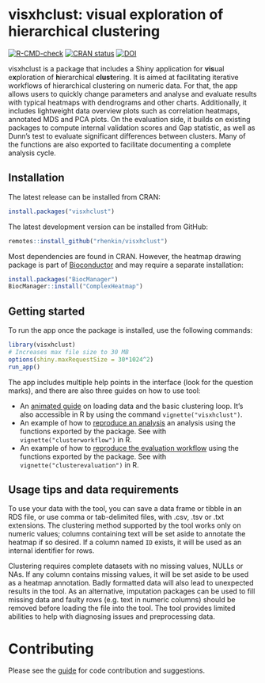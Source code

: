 
<!-- README.md is generated from README.Rmd. Please edit that file -->

# visxhclust: visual exploration of hierarchical clustering

<!-- badges: start -->

[![R-CMD-check](https://github.com/rhenkin/visxhclust/workflows/R-CMD-check/badge.svg)](https://github.com/rhenkin/visxhclust/actions)
[![CRAN
status](https://www.r-pkg.org/badges/version/visxhclust)](https://CRAN.R-project.org/package=visxhclust)
[![DOI](https://joss.theoj.org/papers/10.21105/joss.04074/status.svg)](https://doi.org/10.21105/joss.04074)
<!-- badges: end -->

visxhclust is a package that includes a Shiny application for **vis**ual
e**x**ploration of **h**ierarchical **clust**ering. It is aimed at
facilitating iterative workflows of hierarchical clustering on numeric
data. For that, the app allows users to quickly change parameters and
analyse and evaluate results with typical heatmaps with dendrograms and
other charts. Additionally, it includes lightweight data overview plots
such as correlation heatmaps, annotated MDS and PCA plots. On the
evaluation side, it builds on existing packages to compute internal
validation scores and Gap statistic, as well as Dunn’s test to evaluate
significant differences between clusters. Many of the functions are also
exported to facilitate documenting a complete analysis cycle.

## Installation

The latest release can be installed from CRAN:

``` r
install.packages("visxhclust")
```

The latest development version can be installed from GitHub:

``` r
remotes::install_github("rhenkin/visxhclust")
```

Most dependencies are found in CRAN. However, the heatmap drawing
package is part of [Bioconductor](http://www.bioconductor.org/) and may
require a separate installation:

``` r
install.packages("BiocManager")
BiocManager::install("ComplexHeatmap")
```

## Getting started

To run the app once the package is installed, use the following
commands:

``` r
library(visxhclust)
# Increases max file size to 30 MB
options(shiny.maxRequestSize = 30*1024^2)
run_app()
```

The app includes multiple help points in the interface (look for the
question marks), and there are also three guides on how to use tool:

-   An [animated
    guide](https://rhenkin.github.io/visxhclust/articles/visxhclust.html)
    on loading data and the basic clustering loop. It’s also accessible
    in R by using the command `vignette("visxhclust")`.
-   An example of how to [reproduce an
    analysis](https://rhenkin.github.io/visxhclust/articles/clusterworkflow.html)
    an analysis using the functions exported by the package. See with
    `vignette("clusterworkflow")` in R.
-   An example of how to [reproduce the evaluation
    workflow](https://rhenkin.github.io/visxhclust/articles/clusterevaluation.html)
    using the functions exported by the package. See with
    `vignette("clusterevaluation")` in R.

## Usage tips and data requirements

To use your data with the tool, you can save a data frame or tibble in
an RDS file, or use comma or tab-delimited files, with .csv, .tsv or
.txt extensions. The clustering method supported by the tool works only
on numeric values; columns containing text will be set aside to annotate
the heatmap if so desired. If a column named `ID` exists, it will be
used as an internal identifier for rows.

Clustering requires complete datasets with no missing values, NULLs or
NAs. If any column contains missing values, it will be set aside to be
used as a heatmap annotation. Badly formatted data will also lead to
unexpected results in the tool. As an alternative, imputation packages
can be used to fill missing data and faulty rows (e.g. text in numeric
columns) should be removed before loading the file into the tool. The
tool provides limited abilities to help with diagnosing issues and
preprocessing data.

# Contributing

Please see the
[guide](https://github.com/rhenkin/visxhclust/blob/master/CONTRIBUTING.md)
for code contribution and suggestions.
